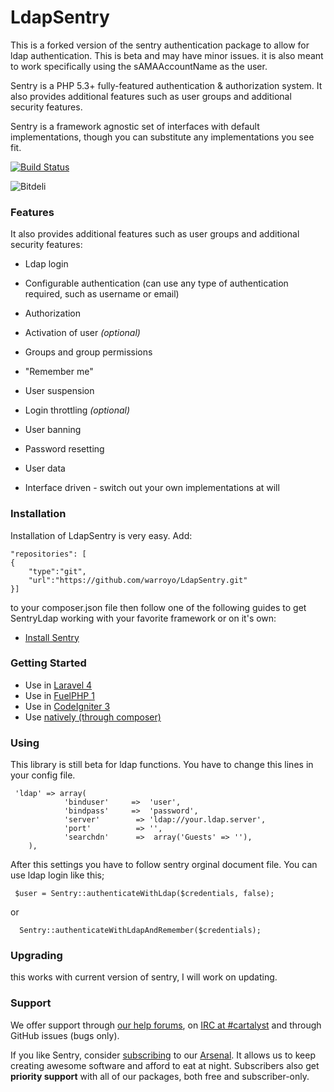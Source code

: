 # LdapSentry

This is a forked version of the sentry authentication package to allow for ldap authentication. This is beta and may have minor issues. it is also meant to work specifically using the sAMAAccountName as the user.

Sentry is a PHP 5.3+ fully-featured authentication & authorization system. It also provides additional features such as user groups and additional security features.

Sentry is a framework agnostic set of interfaces with default implementations, though you can substitute any implementations you see fit.

[![Build Status](https://travis-ci.org/cartalyst/sentry.png?branch=master)](https://travis-ci.org/cartalyst/sentry)

![Bitdeli](https://d2weczhvl823v0.cloudfront.net/cartalyst/sentry/trend.png)

### Features

It also provides additional features such as user groups and additional security features:
- Ldap login


- Configurable authentication (can use any type of authentication required, such as username or email)
- Authorization
- Activation of user *(optional)*
- Groups and group permissions
- "Remember me"
- User suspension
- Login throttling *(optional)*
- User banning
- Password resetting
- User data
- Interface driven - switch out your own implementations at will

### Installation

Installation of LdapSentry is very easy. Add:

    "repositories": [
    {
        "type":"git",
        "url":"https://github.com/warroyo/LdapSentry.git"
    }]

to your composer.json file then follow one of the following guides to get SentryLdap working with your favorite framework or on it's own:


- [Install Sentry](https://cartalyst.com/manual/sentry#installation)

### Getting Started

- Use in [Laravel 4](https://cartalyst.com/manual/sentry#laravel-4)
- Use in [FuelPHP 1](https://cartalyst.com/manual/sentry#fuelphp-1.x)
- Use in [CodeIgniter 3](https://cartalyst.com/manual/sentry#codeigniter-3.0-dev)
- Use [natively (through composer)](https://cartalyst.com/manual/sentry#native)

### Using

This library is still beta for ldap functions. You have to change this lines in your config file.

	 'ldap' => array(
                'binduser'     =>  'user',
                'bindpass'     =>  'password',
                'server'        => 'ldap://your.ldap.server',
                'port'          => '',
                'searchdn'      =>  array('Guests' => ''),
        ),


After this settings you have to follow sentry orginal document file. You can use ldap login like this;

     $user = Sentry::authenticateWithLdap($credentials, false);
or

      Sentry::authenticateWithLdapAndRemember($credentials);

### Upgrading
this works with current version of sentry, I will work on updating.

### Support

We offer support through [our help forums](http://help.cartalyst.com), on [IRC at #cartalyst](http://webchat.freenode.net/?channels=cartalyst) and through GitHub issues (bugs only).

If you like Sentry, consider [subscribing](http://www.cartalyst.com/pricing) to our [Arsenal](http://www.cartalyst.com/arsenal). It allows us to keep creating awesome software and afford to eat at night. Subscribers also get **priority support** with all of our packages, both free and subscriber-only.

